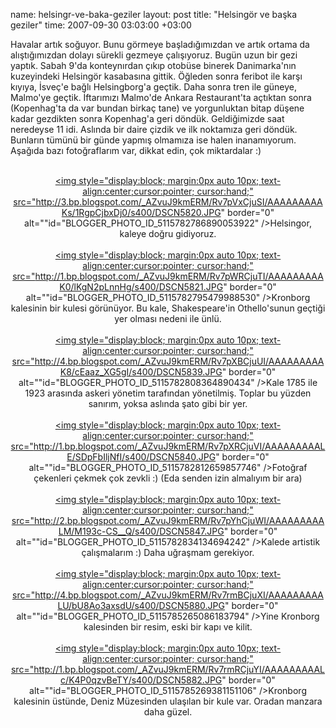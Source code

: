 name: helsingr-ve-baka-geziler
layout: post
title: "Helsingör ve başka geziler"
time: 2007-09-30 03:03:00 +03:00

Havalar artık soğuyor. Bunu görmeye başladığımızdan ve artık ortama da alıştığımızdan dolayı sürekli gezmeye çalışıyoruz. Bugün uzun bir gezi yaptık. Sabah 9'da konteynırdan çıkıp otobüse binerek Danimarka'nın kuzeyindeki Helsingör kasabasına gittik. Öğleden sonra feribot ile karşı kıyıya, İsveç'e bağlı Helsingborg'a geçtik. Daha sonra tren ile güneye, Malmo'ye geçtik. İftarımızı Malmo'de Ankara Restaurant'ta açtıktan sonra (Kopenhag'ta da var bundan birkaç tane) ve yorgunluktan bitap düşene kadar gezdikten sonra Kopenhag'a geri döndük. Geldiğimizde saat neredeyse 11 idi. Aslında bir daire çizdik ve ilk noktamıza geri döndük. Bunların tümünü bir günde yapmış olmamıza ise halen inanamıyorum. Aşağıda bazı fotoğraflarım var, dikkat edin, çok miktardalar :)<br /><br /><center><a onblur="try {parent.deselectBloggerImageGracefully();} catch(e) {}" href="http://3.bp.blogspot.com/_AZvuJ9kmERM/Rv7pVxCjuSI/AAAAAAAAAKs/1RgpCjbxDj0/s1600-h/DSCN5820.JPG"><img style="display:block; margin:0px auto 10px; text-align:center;cursor:pointer; cursor:hand;" src="http://3.bp.blogspot.com/_AZvuJ9kmERM/Rv7pVxCjuSI/AAAAAAAAAKs/1RgpCjbxDj0/s400/DSCN5820.JPG" border="0" alt=""id="BLOGGER_PHOTO_ID_5115782786890053922" />Helsingor, kaleye doğru gidiyoruz.</a><br /><br /><a onblur="try {parent.deselectBloggerImageGracefully();} catch(e) {}" href="http://1.bp.blogspot.com/_AZvuJ9kmERM/Rv7pWRCjuTI/AAAAAAAAAK0/lKgN2pLnnHg/s1600-h/DSCN5821.JPG"><img style="display:block; margin:0px auto 10px; text-align:center;cursor:pointer; cursor:hand;" src="http://1.bp.blogspot.com/_AZvuJ9kmERM/Rv7pWRCjuTI/AAAAAAAAAK0/lKgN2pLnnHg/s400/DSCN5821.JPG" border="0" alt=""id="BLOGGER_PHOTO_ID_5115782795479988530" />Kronborg kalesinin bir kulesi görünüyor. Bu kale, Shakespeare'in Othello'sunun geçtiği yer olması nedeni ile ünlü.</a><br /><br /><a onblur="try {parent.deselectBloggerImageGracefully();} catch(e) {}" href="http://4.bp.blogspot.com/_AZvuJ9kmERM/Rv7pXBCjuUI/AAAAAAAAAK8/cEaaz_XG5gI/s1600-h/DSCN5839.JPG"><img style="display:block; margin:0px auto 10px; text-align:center;cursor:pointer; cursor:hand;" src="http://4.bp.blogspot.com/_AZvuJ9kmERM/Rv7pXBCjuUI/AAAAAAAAAK8/cEaaz_XG5gI/s400/DSCN5839.JPG" border="0" alt=""id="BLOGGER_PHOTO_ID_5115782808364890434" />Kale 1785 ile 1923 arasında askeri yönetim tarafından yönetilmiş. Toplar bu yüzden sanırım, yoksa aslında şato gibi bir yer.</a><br /><br /><a onblur="try {parent.deselectBloggerImageGracefully();} catch(e) {}" href="http://1.bp.blogspot.com/_AZvuJ9kmERM/Rv7pXRCjuVI/AAAAAAAAALE/SDpFbIljNfI/s1600-h/DSCN5840.JPG"><img style="display:block; margin:0px auto 10px; text-align:center;cursor:pointer; cursor:hand;" src="http://1.bp.blogspot.com/_AZvuJ9kmERM/Rv7pXRCjuVI/AAAAAAAAALE/SDpFbIljNfI/s400/DSCN5840.JPG" border="0" alt=""id="BLOGGER_PHOTO_ID_5115782812659857746" />Fotoğraf çekenleri çekmek çok zevkli :) (Eda senden izin almalıyım bir ara)</a><br /><br /><a onblur="try {parent.deselectBloggerImageGracefully();} catch(e) {}" href="http://2.bp.blogspot.com/_AZvuJ9kmERM/Rv7pYhCjuWI/AAAAAAAAALM/M193c-CS__Q/s1600-h/DSCN5847.JPG"><img style="display:block; margin:0px auto 10px; text-align:center;cursor:pointer; cursor:hand;" src="http://2.bp.blogspot.com/_AZvuJ9kmERM/Rv7pYhCjuWI/AAAAAAAAALM/M193c-CS__Q/s400/DSCN5847.JPG" border="0" alt=""id="BLOGGER_PHOTO_ID_5115782834134694242" />Kalede artistik çalışmalarım :) Daha uğraşmam gerekiyor.</a><br /><br /><a onblur="try {parent.deselectBloggerImageGracefully();} catch(e) {}" href="http://4.bp.blogspot.com/_AZvuJ9kmERM/Rv7rmBCjuXI/AAAAAAAAALU/bU8Ao3axsdU/s1600-h/DSCN5880.JPG"><img style="display:block; margin:0px auto 10px; text-align:center;cursor:pointer; cursor:hand;" src="http://4.bp.blogspot.com/_AZvuJ9kmERM/Rv7rmBCjuXI/AAAAAAAAALU/bU8Ao3axsdU/s400/DSCN5880.JPG" border="0" alt=""id="BLOGGER_PHOTO_ID_5115785265086183794" />Yine Kronborg kalesinden bir resim, eski bir kapı ve kilit.</a><br /><br /><a onblur="try {parent.deselectBloggerImageGracefully();} catch(e) {}" href="http://1.bp.blogspot.com/_AZvuJ9kmERM/Rv7rmRCjuYI/AAAAAAAAALc/K4P0qzvBeTY/s1600-h/DSCN5882.JPG"><img style="display:block; margin:0px auto 10px; text-align:center;cursor:pointer; cursor:hand;" src="http://1.bp.blogspot.com/_AZvuJ9kmERM/Rv7rmRCjuYI/AAAAAAAAALc/K4P0qzvBeTY/s400/DSCN5882.JPG" border="0" alt=""id="BLOGGER_PHOTO_ID_5115785269381151106" />Kronborg kalesinin üstünde, Deniz Müzesinden ulaşılan bir kule var. Oradan manzara daha güzel.</a><br /></center>

